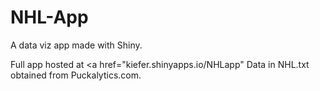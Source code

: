 # NHL-App
A data viz app made with Shiny.

Full app hosted at <a href="kiefer.shinyapps.io/NHLapp"</a>
Data in NHL.txt obtained from Puckalytics.com.
